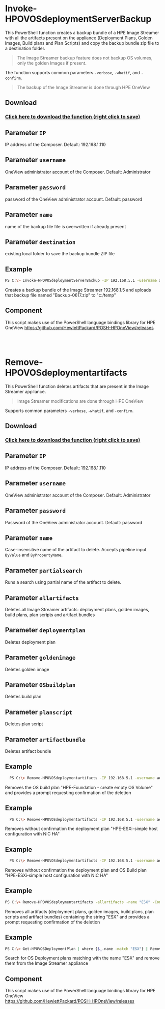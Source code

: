 # Invoke-HPOVOSdeploymentServerBackup 
   This PowerShell function creates a backup bundle of a HPE Image Streamer with all the artifacts present on the appliance (Deployment Plans, Golden Images, Build plans and Plan Scripts) 
   and copy the backup bundle zip file to a destination folder.
   
   >The Image Streamer backup feature does not backup OS volumes, only the golden Images if present.
 
 The function supports common parameters `-verbose`, `-whatif`, and `-confirm`. 
 
 > The backup of the Image Streamer is done through HPE OneView

## Download

### [Click here to download the function (right click to save)](https://github.com/jullienl/OneView-demos/blob/master/Powershell/Image%20Streamer/Invoke-HPOVdeploymentServerbackup.ps1)

## Parameter `IP`
  IP address of the Composer. Default: 192.168.1.110
  
## Parameter `username`
  OneView administrator account of the Composer. Default: Administrator
  
## Parameter `password`
  password of the OneView administrator account. Default: password

## Parameter `name`
  name of the backup file
  file is overwritten if already present 

## Parameter `destination`
  existing local folder to save the backup bundle ZIP file 
     
## Example
  ```sh
  PS C:\> Invoke-HPOVOSdeploymentServerBackup -IP 192.168.5.1 -username administrator -password HPEinvent -name "Backup-0617" -destination "c:/temp" 
  ```
  Creates a backup bundle of the Image Streamer 192.168.1.5 and uploads that backup file named "Backup-0617.zip" to "c:/temp" 
  
## Component
  This script makes use of the PowerShell language bindings library for HPE OneView
  https://github.com/HewlettPackard/POSH-HPOneView/releases  
  
  <br />
  <br />

# Remove-HPOVOSdeploymentartifacts
  This PowerShell function deletes artifacts that are present in the Image Streamer appliance.
  > Image Streamer modifications are done through HPE OneView   
  
   Supports common parameters `-verbose`, `-whatif`, and `-confirm`. 
  
## Download

### [Click here to download the function (right click to save)](https://github.com/jullienl/OneView-demos/blob/master/Powershell/Image%20Streamer/Remove-HPOVOSdeploymentartifacts.ps1)

## Parameter `IP`
  IP address of the Composer. Default: 192.168.1.110
  
## Parameter `username`
  OneView administrator account of the Composer. Default: Administrator
  
## Parameter `password`
  Password of the OneView administrator account. Default: password
  
## Parameter `name`
  Case-insensitive name of the artifact to delete. Accepts pipeline input `ByValue` and `ByPropertyName`. 

## Parameter `partialsearch`
  Runs a search using partial name of the artifact to delete. 
    
## Parameter `allartifacts`
  Deletes all Image Streamer artifacts: deployment plans, golden images, build plans, plan scripts and artifact bundles
  
## Parameter `deploymentplan`
  Deletes deployment plan
  
## Parameter `goldenimage`
  Deletes golden image
  
## Parameter `OSbuildplan`
  Deletes build plan
  
## Parameter `planscript`
  Deletes plan script
  
## Parameter `artifactbundle`
  Deletes artifact bundle
  
## Example
```sh
  PS C:\> Remove-HPOVOSdeploymentartifacts -IP 192.168.5.1 -username administrator -password paswword -name "HPE-Foundation - create empty OS Volume" -OSbuildplan -Confirm 
```
  Removes the OS build plan "HPE-Foundation - create empty OS Volume" and provides a prompt requesting confirmation of the deletion 
  
## Example
```sh
  PS C:\> Remove-HPOVOSdeploymentartifacts -IP 192.168.5.1 -username administrator -password paswword -name "HPE-ESXi-simple host configuration with NIC HA" -deploymentplan 
```
Removes without confirmation the deployment plan "HPE-ESXi-simple host configuration with NIC HA" 
  
## Example
```sh
  PS C:\> Remove-HPOVOSdeploymentartifacts -IP 192.168.5.1 -username administrator -password paswword -name "HPE-ESXi-simple host configuration with NIC HA" -deploymentplan -OSbuildplan
```
Removes without confirmation the deployment plan and OS Build plan "HPE-ESXi-simple host configuration with NIC HA" 
  
## Example
```sh
PS C:\> Remove-HPOVOSdeploymentartifacts -allartifacts -name "ESX" -Confirm -partialsearch
```
Removes all artifacts (deployment plans, golden images, build plans, plan scripts and artifact bundles) containing the string "ESX" and provides a prompt requesting confirmation of the deletion 
  
## Example
```sh
PS C:\> Get-HPOVOSDeploymentPlan | where {$_.name -match "ESX"} | Remove-HPOVOSdeploymentartifacts -deploymentplan 
```
Search for OS Deployment plans matching with the name "ESX" and remove them from the Image Streamer appliance 
     
## Component
  This script makes use of the PowerShell language bindings library for HPE OneView   
  https://github.com/HewlettPackard/POSH-HPOneView/releases
